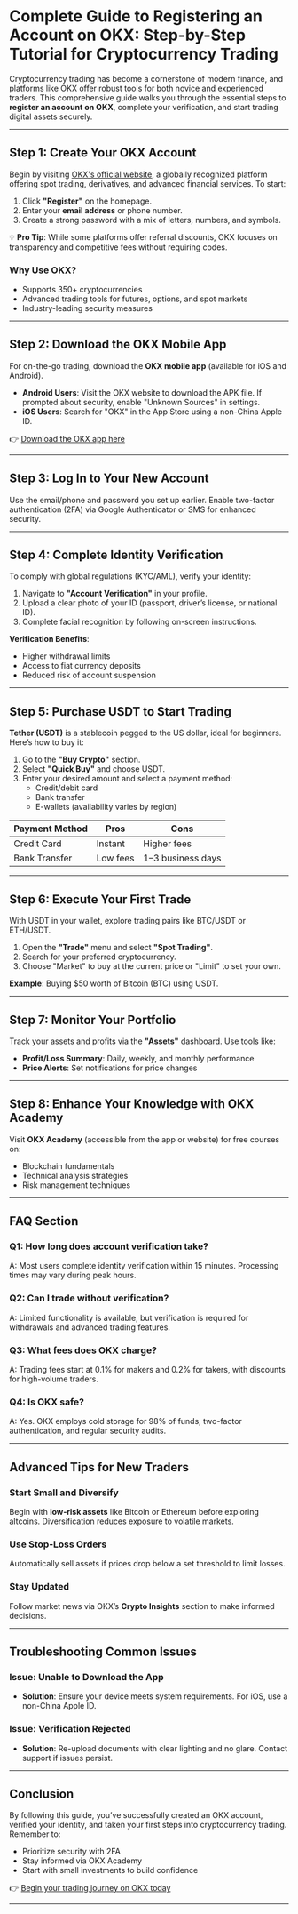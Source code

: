 # Complete Guide to Registering an Account on OKX: Step-by-Step Tutorial for Cryptocurrency Trading

Cryptocurrency trading has become a cornerstone of modern finance, and platforms like OKX offer robust tools for both novice and experienced traders. This comprehensive guide walks you through the essential steps to **register an account on OKX**, complete your verification, and start trading digital assets securely.

---

## Step 1: Create Your OKX Account  

Begin by visiting [OKX's official website](https://bit.ly/okx-bonus), a globally recognized platform offering spot trading, derivatives, and advanced financial services. To start:  

1. Click **"Register"** on the homepage.  
2. Enter your **email address** or phone number.  
3. Create a strong password with a mix of letters, numbers, and symbols.  

💡 **Pro Tip**: While some platforms offer referral discounts, OKX focuses on transparency and competitive fees without requiring codes.  

### Why Use OKX?  
- Supports 350+ cryptocurrencies  
- Advanced trading tools for futures, options, and spot markets  
- Industry-leading security measures  

---

## Step 2: Download the OKX Mobile App  

For on-the-go trading, download the **OKX mobile app** (available for iOS and Android).  

- **Android Users**: Visit the OKX website to download the APK file. If prompted about security, enable "Unknown Sources" in settings.  
- **iOS Users**: Search for "OKX" in the App Store using a non-China Apple ID.  

👉 [Download the OKX app here](https://bit.ly/okx-bonus)  

---

## Step 3: Log In to Your New Account  

Use the email/phone and password you set up earlier. Enable two-factor authentication (2FA) via Google Authenticator or SMS for enhanced security.  

---

## Step 4: Complete Identity Verification  

To comply with global regulations (KYC/AML), verify your identity:  

1. Navigate to **"Account Verification"** in your profile.  
2. Upload a clear photo of your ID (passport, driver’s license, or national ID).  
3. Complete facial recognition by following on-screen instructions.  

**Verification Benefits**:  
- Higher withdrawal limits  
- Access to fiat currency deposits  
- Reduced risk of account suspension  

---

## Step 5: Purchase USDT to Start Trading  

**Tether (USDT)** is a stablecoin pegged to the US dollar, ideal for beginners. Here’s how to buy it:  

1. Go to the **"Buy Crypto"** section.  
2. Select **"Quick Buy"** and choose USDT.  
3. Enter your desired amount and select a payment method:  
   - Credit/debit card  
   - Bank transfer  
   - E-wallets (availability varies by region)  

| Payment Method | Pros | Cons |  
|----------------|------|------|  
| Credit Card | Instant | Higher fees |  
| Bank Transfer | Low fees | 1–3 business days |  

---

## Step 6: Execute Your First Trade  

With USDT in your wallet, explore trading pairs like BTC/USDT or ETH/USDT.  

1. Open the **"Trade"** menu and select **"Spot Trading"**.  
2. Search for your preferred cryptocurrency.  
3. Choose "Market" to buy at the current price or "Limit" to set your own.  

**Example**: Buying $50 worth of Bitcoin (BTC) using USDT.  

---

## Step 7: Monitor Your Portfolio  

Track your assets and profits via the **"Assets"** dashboard. Use tools like:  
- **Profit/Loss Summary**: Daily, weekly, and monthly performance  
- **Price Alerts**: Set notifications for price changes  

---

## Step 8: Enhance Your Knowledge with OKX Academy  

Visit **OKX Academy** (accessible from the app or website) for free courses on:  
- Blockchain fundamentals  
- Technical analysis strategies  
- Risk management techniques  

---

## FAQ Section  

### **Q1: How long does account verification take?**  
A: Most users complete identity verification within 15 minutes. Processing times may vary during peak hours.  

### **Q2: Can I trade without verification?**  
A: Limited functionality is available, but verification is required for withdrawals and advanced trading features.  

### **Q3: What fees does OKX charge?**  
A: Trading fees start at 0.1% for makers and 0.2% for takers, with discounts for high-volume traders.  

### **Q4: Is OKX safe?**  
A: Yes. OKX employs cold storage for 98% of funds, two-factor authentication, and regular security audits.  

---

## Advanced Tips for New Traders  

### Start Small and Diversify  
Begin with **low-risk assets** like Bitcoin or Ethereum before exploring altcoins. Diversification reduces exposure to volatile markets.  

### Use Stop-Loss Orders  
Automatically sell assets if prices drop below a set threshold to limit losses.  

### Stay Updated  
Follow market news via OKX’s **Crypto Insights** section to make informed decisions.  

---

## Troubleshooting Common Issues  

### **Issue: Unable to Download the App**  
- **Solution**: Ensure your device meets system requirements. For iOS, use a non-China Apple ID.  

### **Issue: Verification Rejected**  
- **Solution**: Re-upload documents with clear lighting and no glare. Contact support if issues persist.  

---

## Conclusion  

By following this guide, you’ve successfully created an OKX account, verified your identity, and taken your first steps into cryptocurrency trading. Remember to:  
- Prioritize security with 2FA  
- Stay informed via OKX Academy  
- Start with small investments to build confidence  

👉 [Begin your trading journey on OKX today](https://bit.ly/okx-bonus)  

--- 
